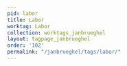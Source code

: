 ```yaml
---
pid: labor
title: Labor
worktag: Labor
collection: worktags_janbrueghel
layout: tagpage_janbrueghel
order: '102'
permalink: "/janbrueghel/tags/labor/"
---
```

